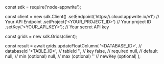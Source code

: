 const sdk = require('node-appwrite');

const client = new sdk.Client()
    .setEndpoint('https://<REGION>.cloud.appwrite.io/v1') // Your API Endpoint
    .setProject('<YOUR_PROJECT_ID>') // Your project ID
    .setKey('<YOUR_API_KEY>'); // Your secret API key

const grids = new sdk.Grids(client);

const result = await grids.updateFloatColumn(
    '<DATABASE_ID>', // databaseId
    '<TABLE_ID>', // tableId
    '', // key
    false, // required
    null, // default
    null, // min (optional)
    null, // max (optional)
    '' // newKey (optional)
);
